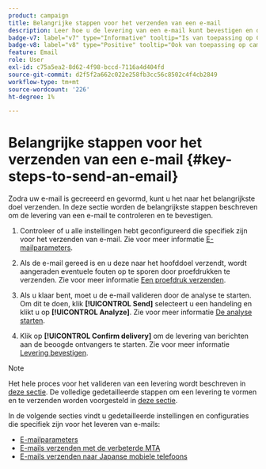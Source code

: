 ```yaml
---
product: campaign
title: Belangrijke stappen voor het verzenden van een e-mail
description: Leer hoe u de levering van een e-mail kunt bevestigen en de specifieke kenmerken van het verzenden van e-mailberichten kunt ontdekken
badge-v7: label="v7" type="Informative" tooltip="Is van toepassing op Campaign Classic v7"
badge-v8: label="v8" type="Positive" tooltip="Ook van toepassing op campagne v8"
feature: Email
role: User
exl-id: c75a5ea2-8d62-4f98-bccd-7116a4d404fd
source-git-commit: d2f5f2a662c022e258fb3cc56c8502c4f4cb2849
workflow-type: tm+mt
source-wordcount: '226'
ht-degree: 1%

---
```


# Belangrijke stappen voor het verzenden van een e-mail {#key-steps-to-send-an-email}

Zodra uw e-mail is gecreeerd en gevormd, kunt u het naar het belangrijkste doel verzenden. In deze sectie worden de belangrijkste stappen beschreven om de levering van een e-mail te controleren en te bevestigen.

1. Controleer of u alle instellingen hebt geconfigureerd die specifiek zijn voor het verzenden van e-mail. Zie voor meer informatie [E-mailparameters](email-parameters.md).
1. Als de e-mail gereed is en u deze naar het hoofddoel verzendt, wordt aangeraden eventuele fouten op te sporen door proefdrukken te verzenden. Zie voor meer informatie [Een proefdruk verzenden](steps-validating-the-delivery.md#sending-a-proof).

1. Als u klaar bent, moet u de e-mail valideren door de analyse te starten. Om dit te doen, klik **[!UICONTROL Send]** selecteert u een handeling en klikt u op **[!UICONTROL Analyze]**. Zie voor meer informatie [De analyse starten](steps-validating-the-delivery.md#analyzing-the-delivery).

1. Klik op **[!UICONTROL Confirm delivery]** om de levering van berichten aan de beoogde ontvangers te starten. Zie voor meer informatie [Levering bevestigen](steps-sending-the-delivery.md#confirming-delivery).

   <!--Add screenshot with analysis done and Confirm delivery button activated.-->

>[!NOTE]
>
>Het hele proces voor het valideren van een levering wordt beschreven in [deze sectie](steps-validating-the-delivery.md). De volledige gedetailleerde stappen om een levering te vormen en te verzenden worden voorgesteld in [deze sectie](steps-sending-the-delivery.md).

In de volgende secties vindt u gedetailleerde instellingen en configuraties die specifiek zijn voor het leveren van e-mails:
<!--* [Generating the mirror page](generating-mirror-page.md)
* [Email BCC](email-bcc.md)-->
* [E-mailparameters](email-parameters.md)
* [E-mails verzenden met de verbeterde MTA](sending-with-enhanced-mta.md)
* [E-mails verzenden naar Japanse mobiele telefoons](sending-emails-on-japanese-mobiles.md)
